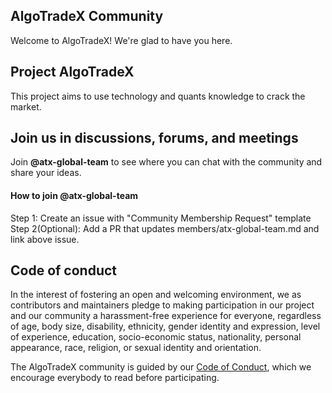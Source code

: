 AlgoTradeX Community
------------------------------------------------------
Welcome to AlgoTradeX! We're glad to have you here.


Project AlgoTradeX
------------------------------------------------------
This project aims to use technology and quants knowledge to crack the market.


Join us in discussions, forums, and meetings
------------------------------------------------------
Join **@atx-global-team** to see where you can chat with the community and share your ideas.

#### How to join @atx-global-team
Step 1: Create an issue with "Community Membership Request" template
Step 2(Optional): Add a PR that updates members/atx-global-team.md and link above issue.


Code of conduct
------------------------------------------------------
In the interest of fostering an open and welcoming environment, we as contributors and maintainers pledge to making participation in our project and our community a harassment-free experience for everyone, regardless of age, body size, disability, ethnicity, gender identity and expression, level of experience, education, socio-economic status, nationality, personal appearance, race, religion, or sexual identity and orientation.

The AlgoTradeX community is guided by our [Code of Conduct](https://github.com/algotradeX/atx-community/blob/master/CODE_OF_CONDUCT.md), which we encourage everybody to read before participating.
